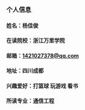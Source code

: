  ### 个人信息
  #### 姓名：杨佳俊
  #### 在读院校：浙江万里学院
  #### 邮箱：1421027378@qq.com
  #### 地址：四川成都
  #### 兴趣爱好：打篮球 玩游戏 看书
  #### 所读专业：通信工程
